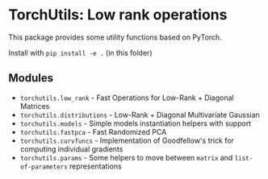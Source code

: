 # TorchUtils: Low rank operations

This package provides some utility functions based on PyTorch.

Install with `pip install -e .` (in this folder)

## Modules

* `torchutils.low_rank` - Fast Operations for Low-Rank + Diagonal Matrices
* `torchutils.distributions` - Low-Rank + Diagonal Multivariate Gaussian
* `torchutils.models` - Simple models instantiation helpers with support
* `torchutils.fastpca` - Fast Randomized PCA
* `torchutils.curvfuncs` - Implementation of Goodfellow's trick for computing individual gradients
* `torchutils.params` - Some helpers to move between `matrix` and `list-of-parameters` representations

